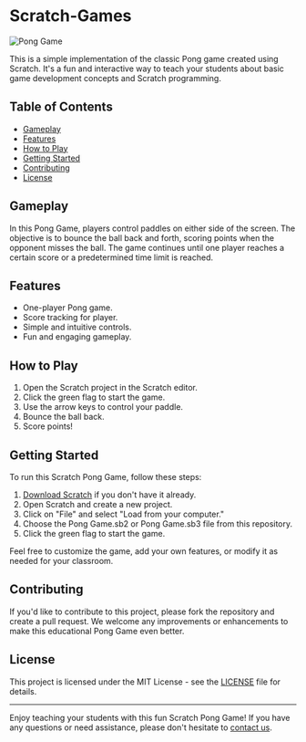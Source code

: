 # Scratch-Games

![Pong Game](screenshot.png)

This is a simple implementation of the classic Pong game created using Scratch. It's a fun and interactive way to teach your students about basic game development concepts and Scratch programming.

## Table of Contents
- [Gameplay](#gameplay)
- [Features](#features)
- [How to Play](#how-to-play)
- [Getting Started](#getting-started)
- [Contributing](#contributing)
- [License](#license)

## Gameplay

In this Pong Game, players control paddles on either side of the screen. The objective is to bounce the ball back and forth, scoring points when the opponent misses the ball. The game continues until one player reaches a certain score or a predetermined time limit is reached.

## Features

- One-player Pong game.
- Score tracking for player.
- Simple and intuitive controls.
- Fun and engaging gameplay.

## How to Play

1. Open the Scratch project in the Scratch editor.
2. Click the green flag to start the game.
3. Use the arrow keys to control your paddle.
4. Bounce the ball back.
5. Score points!
   
## Getting Started

To run this Scratch Pong Game, follow these steps:

1. [Download Scratch](https://scratch.mit.edu/download) if you don't have it already.
2. Open Scratch and create a new project.
3. Click on "File" and select "Load from your computer."
4. Choose the Pong Game.sb2 or Pong Game.sb3 file from this repository.
5. Click the green flag to start the game.

Feel free to customize the game, add your own features, or modify it as needed for your classroom.

## Contributing

If you'd like to contribute to this project, please fork the repository and create a pull request. We welcome any improvements or enhancements to make this educational Pong Game even better.

## License

This project is licensed under the MIT License - see the [LICENSE](LICENSE) file for details.

---

Enjoy teaching your students with this fun Scratch Pong Game! If you have any questions or need assistance, please don't hesitate to [contact us](mailto:youremail@example.com).
